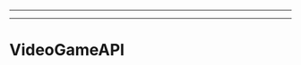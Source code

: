 ---------------------------------------------------------
----------------------------------------------------------------------------------------------------
# VideoGameAPI
